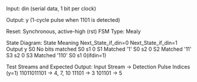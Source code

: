 Input: din (serial data, 1 bit per clock)

Output: y (1-cycle pulse when 1101 is detected)

Reset: Synchronous, active-high (rst)
FSM Type: Mealy


 State Diagram:
State	Meaning	             Next_State_if_din=0	    Next_State_if_din=1	    Output y
S0	     No bits matched	      S0	                    s1                  0
S1	     Matched '1'		      S0	                        s2                  0
S2	     Matched '11'	          S3	                        s2                  0
S3	     Matched '110'	          S0	                        s1                  0(ifdin=1)



Test Streams and Expected Output:
Input Stream ->	Detection Pulse Indices (y=1)
11011011101	 ->    4, 7, 10
11101	     ->    3
101101	     ->    5